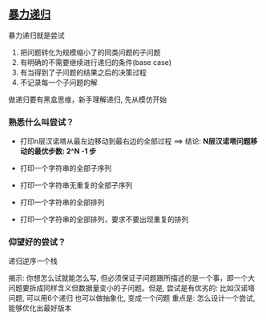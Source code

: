 ## [暴力递归](https://www.bilibili.com/video/BV1PfvaejEYM)

暴力递归就是尝试  

1. 把问题转化为规模缩小了的同类问题的子问题  
2. 有明确的不需要继续进行递归的条件(base case)  
3. 有当得到了子问题的结果之后的决策过程  
4. 不记录每一个子问题的解  

做递归要有黑盒思维，新手理解递归, 先从模仿开始

### 熟悉什么叫尝试？

- 打印n层汉诺塔从最左边移动到最右边的全部过程 ==> 结论: **N层汉诺塔问题移动的最优步数: 2^N -1 步**

- 打印一个字符串的全部子序列
- 打印一个字符串无重复的全部子序列
- 打印一个字符串的全部排列
- 打印一个字符串的全部排列，要求不要出现重复的排列

### 仰望好的尝试？

递归逆序一个栈

揭示: 你想怎么试就能怎么写, 但必须保证子问题跟所描述的是一个事，即一个大问题要拆成同样含义但数据量变小的子问题。但是, 尝试是有优劣的:  比如汉诺塔问题, 可以用6个递归  也可以做抽象化, 变成一个问题 重点是: 怎么设计一个尝试, 能够优化出最好版本  